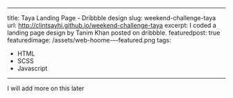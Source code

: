 
---
title: Taya Landing Page - Dribbble design
slug: weekend-challenge-taya
url: http://clintsayhi.github.io/weekend-challenge-taya
excerpt: I coded a landing page design by Tanim Khan posted on dribbble.
featuredpost: true
featuredimage: /assets/web-hoome-–-featured.png
tags:
  - HTML
  - SCSS
  - Javascript
---

I will add more on this later
